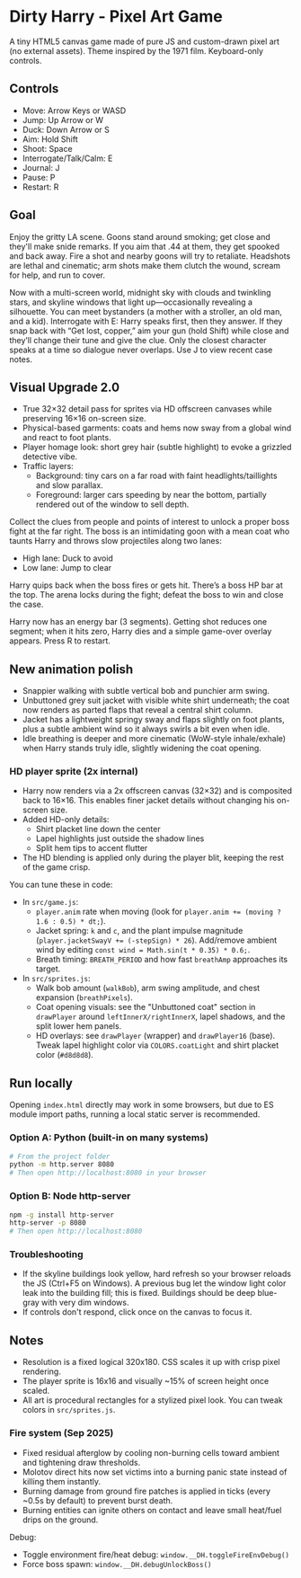 # Dirty Harry - Pixel Art Game

A tiny HTML5 canvas game made of pure JS and custom-drawn pixel art (no external assets). Theme inspired by the 1971 film. Keyboard-only controls.

## Controls

- Move: Arrow Keys or WASD
- Jump: Up Arrow or W
- Duck: Down Arrow or S
- Aim: Hold Shift
- Shoot: Space
- Interrogate/Talk/Calm: E
- Journal: J
- Pause: P
- Restart: R

## Goal

Enjoy the gritty LA scene. Goons stand around smoking; get close and they'll make snide remarks. If you aim that .44 at them, they get spooked and back away. Fire a shot and nearby goons will try to retaliate. Headshots are lethal and cinematic; arm shots make them clutch the wound, scream for help, and run to cover.

Now with a multi-screen world, midnight sky with clouds and twinkling stars, and skyline windows that light up—occasionally revealing a silhouette. You can meet bystanders (a mother with a stroller, an old man, and a kid). Interrogate with E: Harry speaks first, then they answer. If they snap back with “Get lost, copper,” aim your gun (hold Shift) while close and they’ll change their tune and give the clue. Only the closest character speaks at a time so dialogue never overlaps. Use J to view recent case notes.

## Visual Upgrade 2.0

- True 32×32 detail pass for sprites via HD offscreen canvases while preserving 16×16 on-screen size.
- Physical-based garments: coats and hems now sway from a global wind and react to foot plants.
- Player homage look: short grey hair (subtle highlight) to evoke a grizzled detective vibe.
- Traffic layers:
  - Background: tiny cars on a far road with faint headlights/taillights and slow parallax.
  - Foreground: larger cars speeding by near the bottom, partially rendered out of the window to sell depth.

Collect the clues from people and points of interest to unlock a proper boss fight at the far right. The boss is an intimidating goon with a mean coat who taunts Harry and throws slow projectiles along two lanes:

- High lane: Duck to avoid
- Low lane: Jump to clear

Harry quips back when the boss fires or gets hit. There’s a boss HP bar at the top. The arena locks during the fight; defeat the boss to win and close the case.

Harry now has an energy bar (3 segments). Getting shot reduces one segment; when it hits zero, Harry dies and a simple game-over overlay appears. Press R to restart.

## New animation polish

- Snappier walking with subtle vertical bob and punchier arm swing.
- Unbuttoned grey suit jacket with visible white shirt underneath; the coat now renders as parted flaps that reveal a central shirt column.
- Jacket has a lightweight springy sway and flaps slightly on foot plants, plus a subtle ambient wind so it always swirls a bit even when idle.
- Idle breathing is deeper and more cinematic (WoW-style inhale/exhale) when Harry stands truly idle, slightly widening the coat opening.

### HD player sprite (2x internal)

- Harry now renders via a 2x offscreen canvas (32×32) and is composited back to 16×16. This enables finer jacket details without changing his on-screen size.
- Added HD-only details:
  - Shirt placket line down the center
  - Lapel highlights just outside the shadow lines
  - Split hem tips to accent flutter
- The HD blending is applied only during the player blit, keeping the rest of the game crisp.

You can tune these in code:

- In `src/game.js`:
  - `player.anim` rate when moving (look for `player.anim += (moving ? 1.6 : 0.5) * dt;`).
  - Jacket spring: `k` and `c`, and the plant impulse magnitude (`player.jacketSwayV += (-stepSign) * 26`). Add/remove ambient wind by editing `const wind = Math.sin(t * 0.35) * 0.6;`.
  - Breath timing: `BREATH_PERIOD` and how fast `breathAmp` approaches its target.
- In `src/sprites.js`:
  - Walk bob amount (`walkBob`), arm swing amplitude, and chest expansion (`breathPixels`).
  - Coat opening visuals: see the "Unbuttoned coat" section in `drawPlayer` around `leftInnerX/rightInnerX`, lapel shadows, and the split lower hem panels.
  - HD overlays: see `drawPlayer` (wrapper) and `drawPlayer16` (base). Tweak lapel highlight color via `COLORS.coatLight` and shirt placket color (`#d8d8d8`).

## Run locally

Opening `index.html` directly may work in some browsers, but due to ES module import paths, running a local static server is recommended.

### Option A: Python (built-in on many systems)

```bash
# From the project folder
python -m http.server 8080
# Then open http://localhost:8080 in your browser
```

### Option B: Node http-server

```bash
npm -g install http-server
http-server -p 8080
# Then open http://localhost:8080
```

### Troubleshooting

- If the skyline buildings look yellow, hard refresh so your browser reloads the JS (Ctrl+F5 on Windows). A previous bug let the window light color leak into the building fill; this is fixed. Buildings should be deep blue-gray with very dim windows.
- If controls don't respond, click once on the canvas to focus it.

## Notes

- Resolution is a fixed logical 320x180. CSS scales it up with crisp pixel rendering.
- The player sprite is 16x16 and visually ~15% of screen height once scaled.
- All art is procedural rectangles for a stylized pixel look. You can tweak colors in `src/sprites.js`.

### Fire system (Sep 2025)

- Fixed residual afterglow by cooling non-burning cells toward ambient and tightening draw thresholds.
- Molotov direct hits now set victims into a burning panic state instead of killing them instantly.
- Burning damage from ground fire patches is applied in ticks (every ~0.5s by default) to prevent burst death.
- Burning entities can ignite others on contact and leave small heat/fuel drips on the ground.

Debug:

- Toggle environment fire/heat debug: `window.__DH.toggleFireEnvDebug()`
- Force boss spawn: `window.__DH.debugUnlockBoss()`

